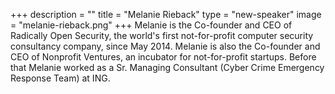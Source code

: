 +++
description = ""
title = "Melanie Rieback"
type = "new-speaker"
image = "melanie-rieback.png"
+++
Melanie is the Co-founder and CEO of Radically Open Security, the world's first not-for-profit computer security consultancy company, since May 2014. Melanie is also the Co-founder and CEO of Nonprofit Ventures, an incubator for not-for-profit startups. Before that Melanie worked as a Sr. Managing Consultant (Cyber Crime Emergency Response Team) at ING.